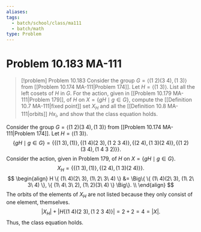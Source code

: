```yaml
---
aliases: 
tags:
  - batch/school/class/ma111
  - batch/math
type: Problem
---
```

# Problem 10.183 MA-111

> [!problem] Problem 10.183
> Consider the group $G=\langle (1\ 2)(3\ 4), (1\ 3)\rangle$ from [[Problem 10.174 MA-111|Problem 174]]. Let $H=\langle (1\ 3)\rangle$. List all the left cosets of $H$ in $G$. For the action, given in [[Problem 10.179 MA-111|Problem 179]], of $H$ on $X=\{ gH \mid g \in G \}$, compute the [[Definition 10.7 MA-111|fixed point]] set $X_{H}$ and all the [[Definition 10.8 MA-111|orbits]] $Hx_{i}$, and show that the class equation holds.

Consider the group $G=\langle (1\ 2)(3\ 4), (1\ 3)\rangle$ from [[Problem 10.174 MA-111|Problem 174]]. Let $H=\langle (1\ 3)\rangle$.
$$
\{ gH \mid g \in  G \} = \Big\{ \{ (1\ 3),(1) \}, \{ (1\ 4)(2\ 3), (1\ 2\ 3\ 4) \}, \{ (2\ 4) , (1\ 3) (2\ 4) \}, \{(1\ 2)(3\ 4) ,(1\ 4\ 3\ 2) \}\Big\}.
$$
Consider the action, given in Problem 179, of $H$ on $X=\{ gH \mid g \in G \}$.
$$
X_{H} = \Big\{ \{ (1\ 3), (1) \}, \{ (2\ 4), (1\ 3)(2\ 4)\} \Big\}.
$$
$$
\begin{align}
H \{ (1\ 4)(2\ 3), (1\ 2\ 3\ 4) \} &= \Big\{ \{ (1\ 4)(2\ 3), (1\ 2\ 3\ 4) \}, \{ (1\ 4\ 3\ 2), (1\ 2)(3\ 4) \} \Big\}. \\
\end{align}
$$
The orbits of the elements of $X_{H}$ are not listed because they only consist of one element, themselves.
$$
\left| X_{H} \right| +\left| H \{ (1\ 4)(2\ 3), (1\ 2\ 3\ 4) \} \right|  = 2 + 2 =4 = \left| X \right| .
$$
Thus, the class equation holds.
